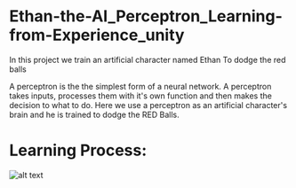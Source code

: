 # Ethan-the-AI_Perceptron_Learning-from-Experience_unity
In this project we train an artificial character named Ethan To dodge the red balls

A perceptron is the the simplest form of a neural network. A perceptron takes inputs, processes them with it's own function and then makes the decision to what to do.
Here we use a perceptron as an artificial character's brain and he is trained to dodge the RED Balls.
# Learning Process:
![alt text](http://uupload.ir/files/7gtg_ezgif.com-video-to-gif.gif)
